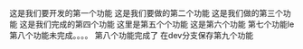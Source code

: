 这是我们要开发的第一个功能
这是我们要做的第二个功能
这是我们做的第三个功能
这是我们完成的第四个功能
这里是第五个个功能
这是第六个功能
第七个功能le 
第八个功能未完成。。。。
第八个功能完成了
在dev分支保存第九个功能